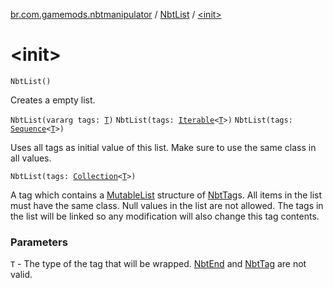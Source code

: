 [br.com.gamemods.nbtmanipulator](../index.md) / [NbtList](index.md) / [&lt;init&gt;](./-init-.md)

# &lt;init&gt;

`NbtList()`

Creates a empty list.

`NbtList(vararg tags: `[`T`](index.md#T)`)`
`NbtList(tags: `[`Iterable`](https://kotlinlang.org/api/latest/jvm/stdlib/kotlin.collections/-iterable/index.html)`<`[`T`](index.md#T)`>)`
`NbtList(tags: `[`Sequence`](https://kotlinlang.org/api/latest/jvm/stdlib/kotlin.sequences/-sequence/index.html)`<`[`T`](index.md#T)`>)`

Uses all tags as initial value of this list. Make sure to use the same class in all values.

`NbtList(tags: `[`Collection`](https://kotlinlang.org/api/latest/jvm/stdlib/kotlin.collections/-collection/index.html)`<`[`T`](index.md#T)`>)`

A tag which contains a [MutableList](https://kotlinlang.org/api/latest/jvm/stdlib/kotlin.collections/-mutable-list/index.html) structure of [NbtTag](../-nbt-tag/index.md)s. All items in the list must have the same class.
Null values in the list are not allowed.
The tags in the list will be linked so any modification will also change this tag contents.

### Parameters

`T` - The type of the tag that will be wrapped. [NbtEnd](../-nbt-end/index.md) and [NbtTag](../-nbt-tag/index.md) are not valid.